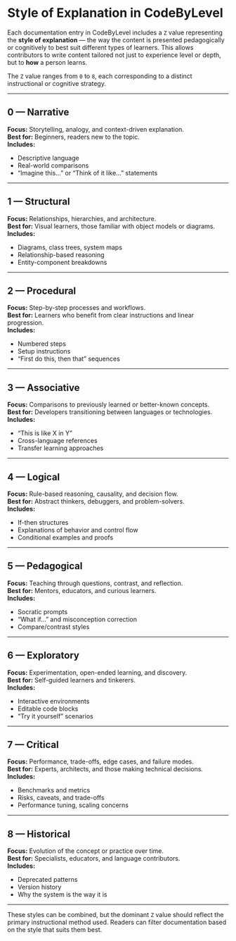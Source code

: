 

# Style of Explanation in CodeByLevel

Each documentation entry in CodeByLevel includes a `Z` value representing the **style of explanation** — the way the content is presented pedagogically or cognitively to best suit different types of learners. This allows contributors to write content tailored not just to experience level or depth, but to **how** a person learns.

The `Z` value ranges from `0` to `8`, each corresponding to a distinct instructional or cognitive strategy.

---

## 0 — Narrative

**Focus:** Storytelling, analogy, and context-driven explanation.  
**Best for:** Beginners, readers new to the topic.  
**Includes:**
- Descriptive language
- Real-world comparisons
- “Imagine this…” or “Think of it like…” statements

---

## 1 — Structural

**Focus:** Relationships, hierarchies, and architecture.  
**Best for:** Visual learners, those familiar with object models or diagrams.  
**Includes:**
- Diagrams, class trees, system maps
- Relationship-based reasoning
- Entity-component breakdowns

---

## 2 — Procedural

**Focus:** Step-by-step processes and workflows.  
**Best for:** Learners who benefit from clear instructions and linear progression.  
**Includes:**
- Numbered steps
- Setup instructions
- “First do this, then that” sequences

---

## 3 — Associative

**Focus:** Comparisons to previously learned or better-known concepts.  
**Best for:** Developers transitioning between languages or technologies.  
**Includes:**
- “This is like X in Y”
- Cross-language references
- Transfer learning approaches

---

## 4 — Logical

**Focus:** Rule-based reasoning, causality, and decision flow.  
**Best for:** Abstract thinkers, debuggers, and problem-solvers.  
**Includes:**
- If-then structures
- Explanations of behavior and control flow
- Conditional examples and proofs

---

## 5 — Pedagogical

**Focus:** Teaching through questions, contrast, and reflection.  
**Best for:** Mentors, educators, and curious learners.  
**Includes:**
- Socratic prompts
- “What if…” and misconception correction
- Compare/contrast styles

---

## 6 — Exploratory

**Focus:** Experimentation, open-ended learning, and discovery.  
**Best for:** Self-guided learners and tinkerers.  
**Includes:**
- Interactive environments
- Editable code blocks
- “Try it yourself” scenarios

---

## 7 — Critical

**Focus:** Performance, trade-offs, edge cases, and failure modes.  
**Best for:** Experts, architects, and those making technical decisions.  
**Includes:**
- Benchmarks and metrics
- Risks, caveats, and trade-offs
- Performance tuning, scaling concerns

---

## 8 — Historical

**Focus:** Evolution of the concept or practice over time.  
**Best for:** Specialists, educators, and language contributors.  
**Includes:**
- Deprecated patterns
- Version history
- Why the system is the way it is

---

These styles can be combined, but the dominant `Z` value should reflect the primary instructional method used. Readers can filter documentation based on the style that suits them best.
